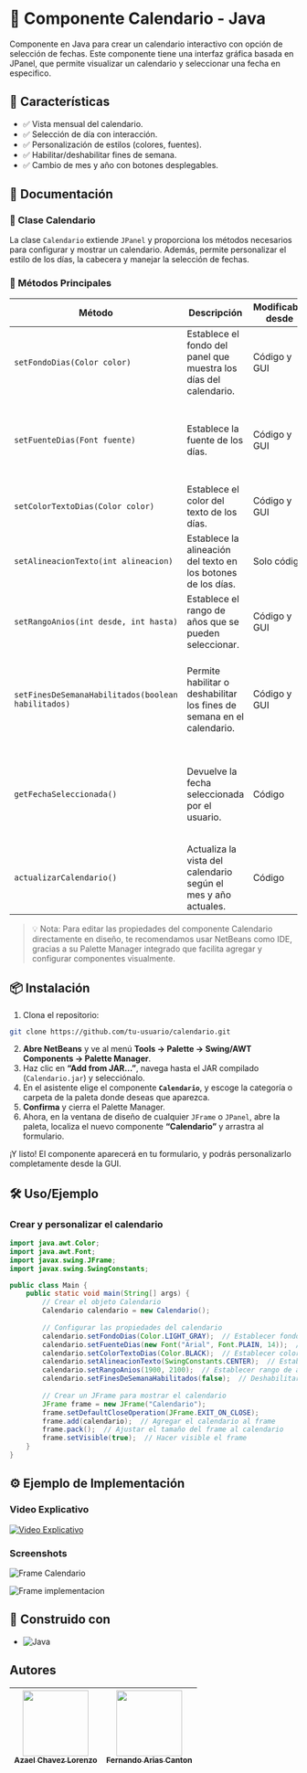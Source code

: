 
# 📅 Componente Calendario - Java

Componente en Java para crear un calendario interactivo con opción de selección de fechas. Este componente tiene una interfaz gráfica basada en JPanel, que permite visualizar un calendario y seleccionar una fecha en especifico.

## 🚀 Características
* ✅ Vista mensual del calendario.
* ✅ Selección de día con interacción.
* ✅ Personalización de estilos (colores, fuentes).
* ✅ Habilitar/deshabilitar fines de semana.
* ✅ Cambio de mes y año con botones desplegables.

## 📖 Documentación

### 📌 Clase Calendario

La clase `Calendario` extiende `JPanel` y proporciona los métodos necesarios para configurar y mostrar un calendario. Además, permite personalizar el estilo de los días, la cabecera y manejar la selección de fechas.

### 📌 Métodos Principales

| Método | Descripción | Modificable desde | Valores Esperados / Comportamiento |
|--------|-------------|-------------------|---------------------------|
| `setFondoDias(Color color)` | Establece el fondo del panel que muestra los días del calendario. | Código y GUI | Acepta un objeto `java.awt.Color`. |
| `setFuenteDias(Font fuente)` | Establece la fuente de los días. | Código y GUI | Acepta un objeto `java.awt.Font`. Se puede usar para personalizar el estilo y tamaño de letra de los botones de los días. |
| `setColorTextoDias(Color color)` | Establece el color del texto de los días. | Código y GUI | Acepta un objeto `java.awt.Color`. |
| `setAlineacionTexto(int alineacion)` | Establece la alineación del texto en los botones de los días. | Solo código | Usa constantes de `SwingConstants`, como `SwingConstants.LEFT`, `CENTER`, `RIGHT`. |
| `setRangoAnios(int desde, int hasta)` | Establece el rango de años que se pueden seleccionar. | Código y GUI | Se pasan dos enteros: año inicial y año final. |
| `setFinesDeSemanaHabilitados(boolean habilitados)` | Permite habilitar o deshabilitar los fines de semana en el calendario. | Código y GUI | `true` habilita la selección de sábados y domingos, `false` los deshabilita. En la GUI esta disponible como checkbox en propiedades. |
| `getFechaSeleccionada()` | Devuelve la fecha seleccionada por el usuario. | Código | Devuelve un `java.time.LocalDate`. Se usa para obtener la selección hecha por el usuario. No aplicable en GUI como propiedad directa. |
| `actualizarCalendario()` | Actualiza la vista del calendario según el mes y año actuales. | Código | Refresca internamente la vista con los parámetros actuales de mes/año. Se usa tras cambios dinámicos. |

> 💡 Nota: Para editar las propiedades del componente Calendario directamente en diseño, te recomendamos usar NetBeans como IDE, gracias a su Palette Manager integrado que facilita agregar y configurar componentes visualmente.

## 📦 Instalación
1. Clona el repositorio:
```bash
git clone https://github.com/tu-usuario/calendario.git
```
2. **Abre NetBeans** y ve al menú **Tools → Palette → Swing/AWT Components → Palette Manager**.
3. Haz clic en **“Add from JAR…”**, navega hasta el JAR compilado (`Calendario.jar`) y selecciónalo.
4. En el asistente elige el componente **`Calendario`**, y escoge la categoría o carpeta de la paleta donde deseas que aparezca.
5. **Confirma** y cierra el Palette Manager.  
6. Ahora, en la ventana de diseño de cualquier `JFrame` o `JPanel`, abre la paleta, localiza el nuevo componente **“Calendario”** y arrastra al formulario.

¡Y listo! El componente aparecerá en tu formulario, y podrás personalizarlo completamente desde la GUI.


## 🛠 Uso/Ejemplo

### Crear y personalizar el calendario

```java
import java.awt.Color;
import java.awt.Font;
import javax.swing.JFrame;
import javax.swing.SwingConstants;

public class Main {
    public static void main(String[] args) {
        // Crear el objeto Calendario
        Calendario calendario = new Calendario();
        
        // Configurar las propiedades del calendario
        calendario.setFondoDias(Color.LIGHT_GRAY);  // Establecer fondo de los días
        calendario.setFuenteDias(new Font("Arial", Font.PLAIN, 14));  // Establecer fuente de los días
        calendario.setColorTextoDias(Color.BLACK);  // Establecer color de texto de los días
        calendario.setAlineacionTexto(SwingConstants.CENTER);  // Establecer alineación de texto en botones
        calendario.setRangoAnios(1900, 2100);  // Establecer rango de años
        calendario.setFinesDeSemanaHabilitados(false);  // Deshabilitar fines de semana
        
        // Crear un JFrame para mostrar el calendario
        JFrame frame = new JFrame("Calendario");
        frame.setDefaultCloseOperation(JFrame.EXIT_ON_CLOSE);
        frame.add(calendario);  // Agregar el calendario al frame
        frame.pack();  // Ajustar el tamaño del frame al calendario
        frame.setVisible(true);  // Hacer visible el frame
    }
}
```

## ⚙ Ejemplo de Implementación

### Video Explicativo

[![Video Explicativo](https://img.youtube.com/vi/22HPfeeyHaY/0.jpg)](https://youtu.be/22HPfeeyHaY)

### Screenshots
![Frame Calendario](https://i.imgur.com/5iTWy7U.png)

![Frame implementacion](https://i.imgur.com/SRuUohp.png)

## 🚀 Construido con
* ![Java](https://img.shields.io/badge/Java-ED8B00?style=for-the-badge&logo=java&logoColor=white)

## Autores
| [<img src="https://avatars.githubusercontent.com/u/166089639?v=4" width=115><br><sub>Azael Chavez Lorenzo</sub>](https://github.com/bxxter) | [<img src="https://avatars.githubusercontent.com/u/205721466?v=4" width=115><br><sub>Fernando Arias Canton</sub>](https://github.com/Bazendu) |  
| :---: | :---: |

